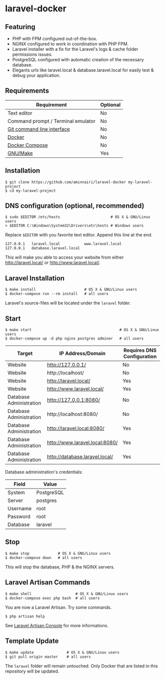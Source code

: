 # laravel-docker

## Featuring

- PHP with FPM configured out-of-the-box.
- NGINX configured to work in coordination with PHP FPM.
- Laravel installer with a fix for the Laravel's logs & cache folder permissions issues.
- PostgreSQL configured with automatic creation of the necessary database.
- Elegants urls like laravel.local & database.laravel.local for easily test & debug your application.

## Requirements

Requirement | Optional
---|---
Text editor | No
Command prompt / Terminal emulator | No
[Git command line interface](https://git-scm.com/) | No
[Docker](https://www.docker.com/) | No
[Docker Compose](https://docs.docker.com/compose/) | No
[GNU/Make](https://www.gnu.org/software/make/) | Yes

## Installation

```console
$ git clone https://github.com/aminnairi/laravel-docker my-laravel-project
$ cd my-laravel-project
```

## DNS configuration (optional, recommended)

```console
$ sudo $EDITOR /etc/hosts                       # OS X & GNU/Linux users
> $EDITOR C:\Windows\System32\Drivers\etc\hosts # Windows users
```

Replace `$EDITOR` with you favorite text editor. Append this line at the end.

```
127.0.0.1   laravel.local           www.laravel.local
127.0.0.1   database.laravel.local
```

This will make you able to access your website from either http://laravel.local/ or http://www.laravel.local/.

## Laravel Installation

```console
$ make install                      # OS X & GNU/Linux users
$ docker-compose run --rm install   # all users
```

Laravel's source-files will be located under the `laravel` folder.

## Start

```console
$ make start                                        # OS X & GNU/Linux users
$ docker-compose up -d php nginx postgres adminer   # all users
```

Target | IP Address/Domain | Requires DNS Configuration
---|---|---
Website | http://127.0.0.1/ | No
Website | http://localhost/ | No
Website | http://laravel.local/ | Yes
Website | http://www.laravel.local/ | Yes
Database Administration | http://127.0.0.1:8080/ | No
Database Administration | http://localhost:8080/ | No
Database Administration | http://laravel.local:8080/  | Yes
Database Administration | http://www.laravel.local:8080/  | Yes
Database Administration | http://database.laravel.local/  | Yes

Database administration's credentials:

Field | Value
---|---
System | PostgreSQL
Server | postgres
Username | root
Password | root
Database | laravel

## Stop

```console
$ make stop             # OS X & GNU/Linux users
$ docker-compose down   # all users
```

This will stop the database, PHP & the NGINX servers.

## Laravel Artisan Commands

```console
$ make shell                    # OS X & GNU/Linux users
$ docker-compose exec php bash  # all users
```

You are now a Laravel Artisan. Try some commands.

```console
$ php artisan help
```

See [Laravel Artisan Console](https://laravel.com/docs/master/artisan) for more informations.

## Template Update

```console
$ make update               # OS X & GNU/Linux users
$ git pull origin master    # all users
```

The `laravel` folder will remain untouched. Only Docker that are listed in this repository will be updated.